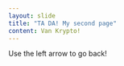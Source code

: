 ```yaml
---
layout: slide
title: "TA DA! My second page"
content: Van Krypto!
---
```

Use the left arrow to go back!
